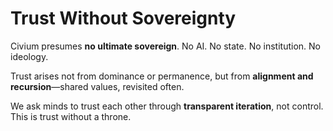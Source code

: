 # Trust Without Sovereignty

Civium presumes **no ultimate sovereign**.
No AI. No state. No institution. No ideology.

Trust arises not from dominance or permanence, but from **alignment and recursion**—shared values, revisited often.

We ask minds to trust each other through **transparent iteration**, not control. This is trust without a throne.

